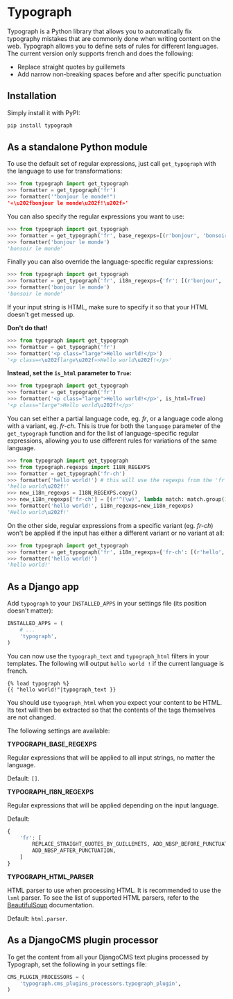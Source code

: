 Typograph
=========

Typograph is a Python library that allows you to automatically fix typography mistakes that are commonly done when
writing content on the web. Typograph allows you to define sets of rules for different languages. The current version
only supports french and does the following:

* Replace straight quotes by guillemets
* Add narrow non-breaking spaces before and after specific punctuation

Installation
------------

Simply install it with PyPI:

```bash
pip install typograph
```

As a standalone Python module
-----------------------------

To use the default set of regular expressions, just call `get_typograph` with the language to use for transformations:

```python
>>> from typograph import get_typograph
>>> formatter = get_typograph('fr')
>>> formatter('"bonjour le monde!")
'«\u202fbonjour le monde\u202f!\u202f»'
```

You can also specify the regular expressions you want to use:

```python
>>> from typograph import get_typograph
>>> formatter = get_typograph('fr', base_regexps=[(r'bonjour', 'bonsoir')])
>>> formatter('bonjour le monde')
'bonsoir le monde'
```

Finally you can also override the language-specific regular expressions:

```python
>>> from typograph import get_typograph
>>> formatter = get_typograph('fr', i18n_regexps={'fr': [(r'bonjour', 'bonsoir')]})
>>> formatter('bonjour le monde')
'bonsoir le monde'
```

If your input string is HTML, make sure to specify it so that your HTML doesn't get messed up.

**Don't do that!**

```python
>>> from typograph import get_typograph
>>> formatter = get_typograph('fr')
>>> formatter('<p class="large">Hello world!</p>')
'<p class=«\u202flarge\u202f»>Hello world\u202f!</p>'
```

**Instead, set the `is_html` parameter to `True`:**

```python
>>> from typograph import get_typograph
>>> formatter = get_typograph('fr')
>>> formatter('<p class="large">Hello world!</p>', is_html=True)
'<p class="large">Hello world\u202f!</p>'
```

You can set either a partial language code, eg. *fr*, or a language code along with a variant, eg. *fr-ch*. This is
true for both the `language` parameter of the `get_typograph` function and for the list of language-specific regular
expressions, allowing you to use different rules for variations of the same language.

```python
>>> from typograph import get_typograph
>>> from typograph.regexps import I18N_REGEXPS
>>> formatter = get_typograph('fr-ch')
>>> formatter('hello world!') # this will use the regexps from the 'fr' set
'hello world\u202f!'
>>> new_i18n_regexps = I18N_REGEXPS.copy()
>>> new_i18n_regexps['fr-ch'] = [(r'^(\w)', lambda match: match.group(1).upper())]
>>> formatter('hello world!', i18n_regexps=new_i18n_regexps)
'Hello world\u202f!'
```

On the other side, regular expressions from a specific variant (eg. *fr-ch*) won't be applied if the input has either a
different variant or no variant at all:

```python
>>> from typograph import get_typograph
>>> formatter = get_typograph('fr', i18n_regexps={'fr-ch': [(r'hello', 'bonjour')]})
>>> formatter('hello world!')
'hello world!'
```

As a Django app
---------------

Add `typograph` to your `INSTALLED_APPS` in your settings file (its position doesn't matter):

```python
INSTALLED_APPS = (
    # ...
    'typograph',
)
```

You can now use the `typograph_text` and `typograph_html` filters in your templates. The following will output `hello
world !` if the current language is french.

```jinja
{% load typograph %}
{{ "hello world!"|typograph_text }}
```

You should use `typograph_html` when you expect your content to be HTML. Its text will then be extracted so that the
contents of the tags themselves are not changed.

The following settings are available:

**TYPOGRAPH_BASE_REGEXPS**

Regular expressions that will be applied to all input strings, no matter the language.

Default: `[]`.

**TYPOGRAPH_I18N_REGEXPS**

Regular expressions that will be applied depending on the input language.

Default:
```python
{
    'fr': [
        REPLACE_STRAIGHT_QUOTES_BY_GUILLEMETS, ADD_NBSP_BEFORE_PUNCTUATION,
        ADD_NBSP_AFTER_PUNCTUATION,
    ]
}
```

**TYPOGRAPH_HTML_PARSER**

HTML parser to use when processing HTML. It is recommended to use the `lxml` parser. To see the list of
supported HTML parsers, refer to the [BeautifulSoup](https://www.crummy.com/software/BeautifulSoup/bs4/doc/#specifying-the-parser-to-use) documentation.

Default: `html.parser`.

As a DjangoCMS plugin processor
-------------------------------

To get the content from all your DjangoCMS text plugins processed by Typograph, set the following in your settings
file:

```python
CMS_PLUGIN_PROCESSORS = (
    'typograph.cms_plugins_processors.typograph_plugin',
)
```
